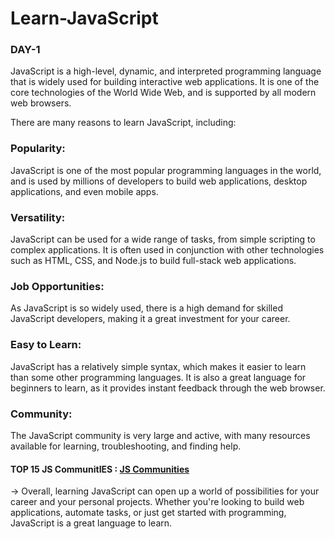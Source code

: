 
# Learn-JavaScript
     
### DAY-1
JavaScript is a high-level, dynamic, and interpreted programming language that is widely used for building interactive web applications. It is one of the core technologies of the World Wide Web, and is supported by all modern web browsers.

There are many reasons to learn JavaScript, including:

### Popularity: 
JavaScript is one of the most popular programming languages in the world, and is used by millions of developers to build web applications, desktop applications, and even mobile apps.

### Versatility: 
JavaScript can be used for a wide range of tasks, from simple scripting to complex applications. It is often used in conjunction with other technologies such as HTML, CSS, and Node.js to build full-stack web applications.

### Job Opportunities:
 As JavaScript is so widely used, there is a high demand for skilled JavaScript developers, making it a great investment for your career.

### Easy to Learn:
 JavaScript has a relatively simple syntax, which makes it easier to learn than some other programming languages. It is also a great language for beginners to learn, as it provides instant feedback through the web browser.

### Community:
 The JavaScript community is very large and active, with many resources available for learning, troubleshooting, and finding help.

#### TOP 15 JS CommunitIES : [JS Communities](https://blog.feedspot.com/javascript_forums/)

->  Overall, learning JavaScript can open up a world of possibilities for your career and your personal projects. Whether you're looking to build web applications, automate tasks, or just get started with programming, JavaScript is a great language to learn.
 
